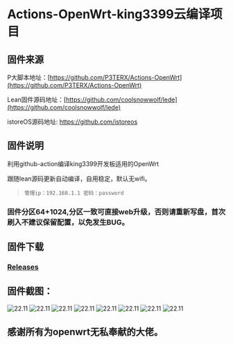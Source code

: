 # Actions-OpenWrt-king3399云编译项目

## 固件来源

P大脚本地址：[https://github.com/P3TERX/Actions-OpenWrt](https://github.com/P3TERX/Actions-OpenWrt)

Lean固件源码地址：[https://github.com/coolsnowwolf/lede](https://github.com/coolsnowwolf/lede)

istoreOS源码地址: https://github.com/istoreos


## 固件说明
利用github-action编译king3399开发板适用的OpenWrt

跟随lean源码更新自动编译，自用稳定，默认无wifi。

> `管理ip：192.168.1.1 密码：password`

### 固件分区64+1024,分区一致可直接web升级，否则请重新写盘，首次刷入不建议保留配置，以免发生BUG。

## 固件下载

### [Releases](https://github.com/zh604131924/Actions-OpenWrt-king3399/releases) 


## 固件截图：
![22.11](https://raw.githubusercontent.com/zh604131924/Actions-OpenWrt-king3399/main/doc/1.png)
![22.11](https://raw.githubusercontent.com/zh604131924/Actions-OpenWrt-king3399/main/doc/2.png)
![22.11](https://raw.githubusercontent.com/zh604131924/Actions-OpenWrt-king3399/main/doc/3.png)
![22.11](https://raw.githubusercontent.com/zh604131924/Actions-OpenWrt-king3399/main/doc/4.png)
![22.11](https://raw.githubusercontent.com/zh604131924/Actions-OpenWrt-king3399/main/doc/5.png)
![22.11](https://raw.githubusercontent.com/zh604131924/Actions-OpenWrt-king3399/main/doc/6.png)
![22.11](https://raw.githubusercontent.com/zh604131924/Actions-OpenWrt-king3399/main/doc/7.png)
![22.11](https://raw.githubusercontent.com/zh604131924/Actions-OpenWrt-king3399/main/doc/8.png)

## 感谢所有为openwrt无私奉献的大佬。
